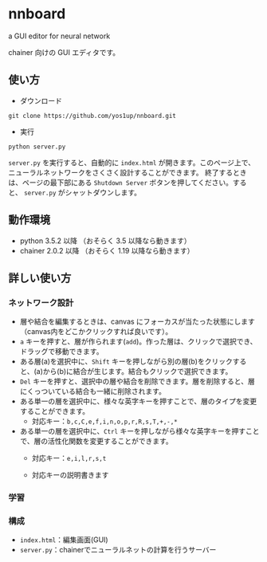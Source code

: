 # nnboard
a GUI editor for neural network

chainer 向けの GUI エディタです。

## 使い方
- ダウンロード
```
git clone https://github.com/yos1up/nnboard.git
```

- 実行
```
python server.py
```
`server.py` を実行すると、自動的に `index.html` が開きます。このページ上で、ニューラルネットワークをさくさく設計することができます。
終了するときは、ページの最下部にある `Shutdown Server` ボタンを押してください。すると、 `server.py` がシャットダウンします。

<!-- `server.py` automatically opens `index.html`; in this page you can edit neural networks on GUI.
Press `Shutdown Server` button in the page to shutdown `server.py`. Otherwise `server.py` continues running. -->

## 動作環境
- python 3.5.2 以降 （おそらく 3.5 以降なら動きます）
- chainer 2.0.2 以降 （おそらく 1.19 以降なら動きます）


## 詳しい使い方
### ネットワーク設計
- 層や結合を編集するときは、canvas にフォーカスが当たった状態にします（canvas内をどこかクリックすれば良いです）。
- `a` キーを押すと、層が作られます(`add`)。作った層は、クリックで選択でき、ドラッグで移動できます。
- ある層(a)を選択中に、`Shift` キーを押しながら別の層(b)をクリックすると、(a)から(b)に結合が生じます。結合もクリックで選択できます。
- `Del` キーを押すと、選択中の層や結合を削除できます。層を削除すると、層にくっついている結合も一緒に削除されます。
- ある単一の層を選択中に、様々な英字キーを押すことで、層のタイプを変更することができます。
    - 対応キー：`b,c,C,e,f,i,n,o,p,r,R,s,T,+,-,*`
- ある単一の層を選択中に、`Ctrl` キーを押しながら様々な英字キーを押すことで、層の活性化関数を変更することができます。
    - 対応キー：`e,i,l,r,s,t`

    - 対応キーの説明書きます

### 学習


### 構成
- `index.html`：編集画面(GUI)
- `server.py`：chainerでニューラルネットの計算を行うサーバー

